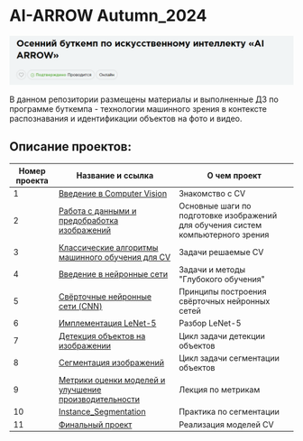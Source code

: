 # AI-ARROW Autumn_2024

![Image](2024-10-15_21-28-41.png)

В данном репозитории размещены материалы и выполненные ДЗ по программе буткемпа - технологии машинного зрения в контексте распознавания и идентификации объектов на фото и видео.

## Описание проектов:
| Номер проекта | Название и ссылка | О чем проект                                                     |
|---------------|-------------------|------------------------------------------------------------------|
|1              |[Введение в Computer Vision](https://github.com/AlexeyK12/AI-ARROW---Autumn_2024/blob/main/Лекция_1.pdf)|Знакомство с CV|
|2              |[Работа с данными и предобработка изображений](https://github.com/AlexeyK12/AI-ARROW---Autumn_2024/blob/main/Лекция_2.pdf) |Основные шаги по подготовке изображений для обучения систем компьютерного зрения|
|3              |[Классические алгоритмы машинного обучения для CV](https://github.com/AlexeyK12/AI-ARROW---Autumn_2024/blob/main/Лекция_3.pdf) |Задачи решаемые CV|
|4              |[Введение в нейронные сети](https://github.com/AlexeyK12/AI-ARROW---Autumn_2024/blob/main/Лекция_4.pdf) |Задачи и методы "Глубокого обучения"|
|5              |[Свёрточные нейронные сети (CNN)](https://github.com/AlexeyK12/AI-ARROW---Autumn_2024/blob/main/Лекция_5.pdf) |Принципы построения свёрточных нейронных сетей|
|6              |[Имплементация LeNet-5](https://github.com/AlexeyK12/AI-ARROW---Autumn_2024/blob/main/lenet5_pytorch.ipynb) |Разбор LeNet-5|
|7              |[Детекция объектов на изображении](https://github.com/AlexeyK12/AI-ARROW---Autumn_2024/blob/main/Лекция_6.pdf) |Цикл задачи детекции объектов|
|8              |[Сегментация изображений](https://github.com/AlexeyK12/AI-ARROW---Autumn_2024/blob/main/Лекция_7.pdf) |Цикл задачи сегментации объектов|
|9              |[Метрики оценки моделей и улучшение производительности](https://github.com/AlexeyK12/AI-ARROW---Autumn_2024/blob/main/Лекция_8.pdf) |Лекция по метрикам|
|10             |[Instance_Segmentation](https://github.com/AlexeyK12/AI-ARROW---Autumn_2024/blob/main/Instance_Segmentation.ipynb) |Практика по сегментации|
|11             |[Финальный проект](https://github.com/AlexeyK12/AI-ARROW---Autumn_2024/blob/main/%22ДЗ_1_AI_ARROW_4_tasks_ipynb%22.ipynb) |Реализация моделей CV|
